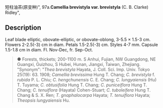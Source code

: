 短柱油茶(原变种)",
97a.**Camellia brevistyla var. brevistyla** (C. B. Clarke) Ridley",

## Description
Leaf blade elliptic, obovate-elliptic, or obovate-oblong, 3-5.5 × 1.5-3 cm. Flowers 2-2.5(-3) cm in diam. Petals 1.5-2.5(-3) cm. Styles 4-7 mm. Capsule 1.5-1.8 cm in diam. Fl. Nov-Dec, fr. Sep-Oct.

> ●  Forests, thickets; 200-1100 m. S Anhui, Fujian, NW Guangdong, NE Guangxi, Guizhou, S Hubei, Hunan, Jiangxi, Taiwan, Zhejiang.
  "Synonym": "*Thea brevistyla* Hayata, J. Coll. Sci. Imp. Univ. Tokyo 25(19): 63. 1908; *Camellia brevissima* Hung T. Chang; *C. brevistyla* f. *rubida* P. L. Chiu; *C. hengchunensis* C. E. Chang; *C. lungyaiensis* (Hu) T. Tuyama; *C. obtusifolia* Hung T. Chang; *C. puniceiflora* Hung T. Chang; *C. tenuiflora* (Hayata) Cohen-Stuart; *C. tuboleifera* Hung T. Chang &amp; S. X. Ren; *T. gnaphalocarpa* Hayata; *T. tenuiflora* Hayata; *Theopsis lungyaiensis* Hu.
